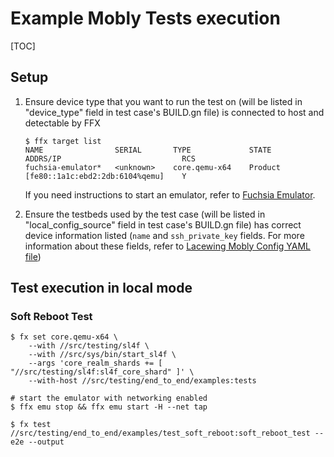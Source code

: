 # Example Mobly Tests execution

[TOC]

## Setup
1. Ensure device type that you want to run the test on (will be listed in
"device_type" field in test case's BUILD.gn file) is connected to host and
detectable by FFX
    ```shell
    $ ffx target list
    NAME                SERIAL       TYPE             STATE      ADDRS/IP                           RCS
    fuchsia-emulator*   <unknown>    core.qemu-x64    Product    [fe80::1a1c:ebd2:2db:6104%qemu]    Y
    ```
   If you need instructions to start an emulator, refer to [Fuchsia Emulator].

2. Ensure the testbeds used by the test case (will be listed in
"local_config_source" field in test case's BUILD.gn file) has correct device
information listed (`name` and `ssh_private_key` fields. For more information
about these fields, refer to
[Lacewing Mobly Config YAML file](../README.md#Mobly-Config-YAML-File))

## Test execution in local mode
### Soft Reboot Test
```shell
$ fx set core.qemu-x64 \
    --with //src/testing/sl4f \
    --with //src/sys/bin/start_sl4f \
    --args 'core_realm_shards += [ "//src/testing/sl4f:sl4f_core_shard" ]' \
    --with-host //src/testing/end_to_end/examples:tests

# start the emulator with networking enabled
$ ffx emu stop && ffx emu start -H --net tap

$ fx test //src/testing/end_to_end/examples/test_soft_reboot:soft_reboot_test --e2e --output
```

[Fuchsia Emulator]: ../honeydew/tests/functional_tests/README.md#Fuchsia-Emulator
